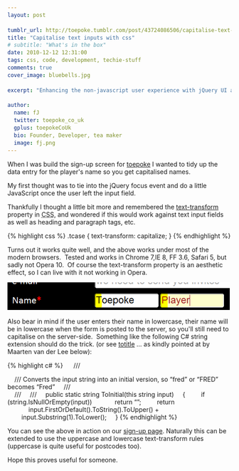 ```yaml
---
layout: post

tumblr_url: http://toepoke.tumblr.com/post/43724086506/capitalise-text-inputs-with-css
title: "Capitalise text inputs with css"
# subtitle: "What's in the box"
date: 2010-12-12 12:31:00
tags: css, code, development, techie-stuff
comments: true
cover_image: bluebells.jpg

excerpt: "Enhancing the non-javascript user experience with jQuery UI and Fluqi"

author:
  name: fJ
  twitter: toepoke_co_uk
  gplus: toepokeCoUk 
  bio: Founder, Developer, tea maker
  image: fj.png
---
```


When I was build the sign-up screen for [toepoke](http://toepoke.co.uk/) I wanted to tidy up the data entry for the player's name so you get capitalised names.

My first thought was to tie into the jQuery focus event and do a little JavaScript once the user left the input field.

Thankfully I thought a little bit more and remembered the [text-transform](https://developer.mozilla.org/en-US/docs/Web/CSS/text-transform) property in <abbr title="Cascading Style Sheet">CSS</abbr>, and wondered if this would work against text input fields as well as heading and paragraph tags, etc.

{% highlight css %}
.tcase {
    text-transform: capitalize;
}
{% endhighlight %}

Turns out it works quite well, and the above works under most of the modern browsers.  Tested and works in Chrome 7,IE 8, FF 3.6, Safari 5, but sadly not Opera 10.  Of course the text-transform property is an aesthetic effect, so I can live with it not working in Opera. 

<img class="img-center" src="/images/posts/2010-12-12-capitalise-text-inputs-with-css.png" alt="" />

Also bear in mind if the user enters their name in lowercase, their name will be in lowercase when the form is posted to the server, so you'll still need to capitalise on the server-side.  Something like the following C# string extension should do the trick. (or see [totitle](http://msdn.microsoft.com/en-us/library/system.globalization.textinfo.totitle) ... as kindly pointed at by Maarten van der Lee below):

{% highlight c# %}
     /// <summary>
    /// Converts the input string into an initial version, so “fred” or “FRED” becomes “Fred”
    /// </summary>
    /// <param name=”input”></param>
    /// <returns></returns>
    public static string ToInitial(this string input)
    {
        if (string.IsNullOrEmpty(input))
            return “”;
        return 
            input.FirstOrDefault().ToString().ToUpper() +
            input.Substring(1).ToLower();
    }
{% endhighlight %}

You can see the above in action on our [sign-up page](http://toepoke.co.uk/user.aspx/create). Naturally this can be extended to use the uppercase and lowercase text-transform rules (uppercase is quite useful for postcodes too).

Hope this proves useful for someone.

